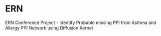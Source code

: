 # ERN
ERN Conference Project - Identify Probable missing PPI from Asthma and Allergy PPI Network using Diffusion Kernel
